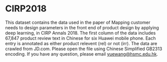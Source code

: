 # CIRP2018
This dataset contains the data used in the paper of Mapping customer needs to design parameters in the front end of product design by applying deep learning, 
in CIRP Annals 2018. The first column of the data includes 67,847 product review text in Chinese for six Huawei mobile phone. Each entry is annotated as either product relevent (rel) or not (irr). The data are crawled from JD.com. Please open the file using Chinese Simplified GB2313 encoding.
If you have any question, please email yuewang@hsmc.edu.hk.

